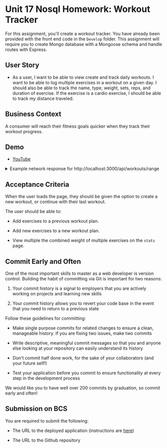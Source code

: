 # Unit 17 Nosql Homework: Workout Tracker

For this assignment, you'll create a workout tracker. You have already been provided with the front end code in the `Develop` folder. This assignment will require you to create Mongo database with a Mongoose schema and handle routes with Express.

## User Story

- As a user, I want to be able to view create and track daily workouts. I want to be able to log multiple exercises in a workout on a given day. I should also be able to track the name, type, weight, sets, reps, and duration of exercise. If the exercise is a cardio exercise, I should be able to track my distance traveled.

## Business Context

A consumer will reach their fitness goals quicker when they track their workout progress.

## Demo

- [YouTube](https://youtu.be/yUsxRaOYVG4)

<details>
  <summary>Example network response for http://localhost:3000/api/workouts/range</summary>

```js
Array[10][
  ({
    _id: '5e76f5ace86e9235b4684a98',
    day: '2020-03-22T05:20:44.610Z',
    exercises:
      Array[1][
        {
          _id: '5e76f5bce86e9235b4684a99',
          type: 'cardio',
          name: 'getting toilet paper',
          distance: 2,
          duration: 40
        }
      ],
    __v: 0,
    totalDuration: 40,
    id: '5e76f5ace86e9235b4684a98'
  },
  {
    _id: '5e76f577e86e9235b4684a94',
    day: '2020-03-22T05:19:51.241Z',
    exercises:
      Array[2][
        ({
          _id: '5e76f584e86e9235b4684a95',
          type: 'cardio',
          name: 'Running',
          distance: 8,
          duration: 20
        },
        {
          _id: '5e76f599e86e9235b4684a96',
          type: 'resistance',
          name: 'Squats',
          weight: 500,
          sets: 6,
          reps: 4,
          duration: 10
        })
      ],
    __v: 0,
    totalDuration: 30,
    id: '5e76f577e86e9235b4684a94'
  },
  {
    _id: '5e76f44d1066c12f78789c39',
    day: '2020-03-21T05:14:53.872Z',
    exercises:
      Array[1][
        {
          type: 'resistance',
          name: 'Bench',
          duration: 30,
          distance: 2
        }
      ],
    totalDuration: 30,
    id: '5e76f44d1066c12f78789c39'
  },
  {
    _id: '5e76f44d1066c12f78789c38',
    day: '2020-03-20T05:14:53.872Z',
    exercises:
      Array[1][
        {
          type: 'resistance',
          name: 'Military Press',
          duration: 20,
          weight: 300,
          reps: 10,
          sets: 4
        }
      ],
    totalDuration: 20,
    id: '5e76f44d1066c12f78789c38'
  },
  {
    _id: '5e76f44d1066c12f78789c37',
    day: '2020-03-19T05:14:53.872Z',
    exercises:
      Array[1][
        {
          type: 'resistance',
          name: 'Bench Press',
          duration: 20,
          weight: 300,
          reps: 10,
          sets: 4
        }
      ],
    totalDuration: 20,
    id: '5e76f44d1066c12f78789c37'
  },
  {
    _id: '5e76f44d1066c12f78789c36',
    day: '2020-03-18T05:14:53.872Z',
    exercises:
      Array[1][
        {
          type: 'resistance',
          name: 'Quad Press',
          duration: 30,
          weight: 300,
          reps: 10,
          sets: 4
        }
      ],
    totalDuration: 30,
    id: '5e76f44d1066c12f78789c36'
  },
  {
    _id: '5e76f44d1066c12f78789c35',
    day: '2020-03-17T05:14:53.872Z',
    exercises:
      Array[1][
        {
          type: 'resistance',
          name: 'Bench Press',
          duration: 20,
          weight: 300,
          reps: 10,
          sets: 4
        }
      ],
    totalDuration: 20,
    id: '5e76f44d1066c12f78789c35'
  },
  {
    _id: '5e76f44d1066c12f78789c34',
    day: '2020-03-16T05:14:53.872Z',
    exercises:
      Array[1][
        {
          type: 'resistance',
          name: 'Bench Press',
          duration: 20,
          weight: 285,
          reps: 10,
          sets: 4
        }
      ],
    totalDuration: 20,
    id: '5e76f44d1066c12f78789c34'
  },
  {
    _id: '5e76f44d1066c12f78789c33',
    day: '2020-03-15T05:14:53.872Z',
    exercises:
      Array[1][
        {
          type: 'cardio',
          name: 'Running',
          duration: 25,
          distance: 4
        }
      ],
    totalDuration: 25,
    id: '5e76f44d1066c12f78789c33'
  },
  {
    _id: '5e76f44d1066c12f78789c32',
    day: '2020-03-14T05:14:53.872Z',
    exercises:
      Array[1][
        {
          type: 'resistance',
          name: 'Push Press',
          duration: 25,
          weight: 185,
          reps: 8,
          sets: 4
        }
      ],
    totalDuration: 25,
    id: '5e76f44d1066c12f78789c32'
  })
];
```

  </details>

## Acceptance Criteria

When the user loads the page, they should be given the option to create a new workout, or continue with their last workout.

The user should be able to:

- Add exercises to a previous workout plan.

- Add new exercises to a new workout plan.

- View multiple the combined weight of multiple exercises on the `stats` page.

## Commit Early and Often

One of the most important skills to master as a web developer is version control. Building the habit of committing via Git is important for two reasons:

1. Your commit history is a signal to employers that you are actively working on projects and learning new skills

2. Your commit history allows you to revert your code base in the event that you need to return to a previous state

Follow these guidelines for committing:

- Make single purpose commits for related changes to ensure a clean, manageable history. If you are fixing two issues, make two commits

- Write descriptive, meaningful commit messages so that you and anyone else looking at your repository can easily understand its history

- Don't commit half done work, for the sake of your collaborators (and your future self!)

- Test your application before you commit to ensure functionality at every step in the development process

We would like you to have well over 200 commits by graduation, so commit early and often!

## Submission on BCS

You are required to submit the following:

- The URL to the deployed application (instructions are [here](17-nosql\supplemental\MongoDBHerokuDeploy.md))

- The URL to the Github repository
